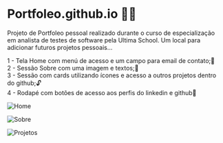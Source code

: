 # Portfoleo.github.io 👨‍🎓

Projeto de Portfoleo pessoal realizado durante o curso de especialização em analista de testes de software
pela Ultima School.
Um local para adicionar futuros projetos pessoais...

1 - Tela Home com menú de acesso e um campo para email de contato;📩<br>
2 - Sessão Sobre com uma imagem e textos;📸<br>
3 - Sessão com cards utilizando ícones e acesso a outros projetos dentro do github;🔓<br>
4 - Rodapé com botões de acesso aos perfis do linkedin e github🎯<br>


![Home](https://user-images.githubusercontent.com/28484134/190692897-3eba249f-a32b-408e-b596-82ba6055dbf4.jpg)


![Sobre](https://user-images.githubusercontent.com/28484134/190692930-c0b300d3-4d32-430c-a9e4-424dfb13d515.jpg)


![Projetos](https://user-images.githubusercontent.com/28484134/190692952-c8932b24-aa56-4e50-9754-e50df6d6f5a5.jpg)

